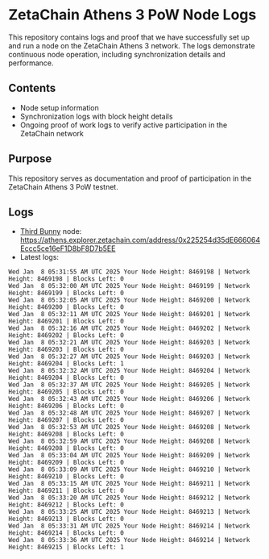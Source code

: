 # ZetaChain Athens 3 PoW Node Logs
This repository contains logs and proof that we have successfully set up and run a node on the ZetaChain Athens 3 network. The logs demonstrate continuous node operation, including synchronization details and performance.

## Contents
- Node setup information
- Synchronization logs with block height details
- Ongoing proof of work logs to verify active participation in the ZetaChain network

## Purpose
This repository serves as documentation and proof of participation in the ZetaChain Athens 3 PoW testnet.

## Logs

- [Third Bunny](https://thirdbunny.xyz/) node: https://athens.explorer.zetachain.com/address/0x225254d35dE666064Eccc5ce16eF1D8bF8D7b5EE
- Latest logs:
```
Wed Jan  8 05:31:55 AM UTC 2025 Your Node Height: 8469198 | Network Height: 8469198 | Blocks Left: 0
Wed Jan  8 05:32:00 AM UTC 2025 Your Node Height: 8469199 | Network Height: 8469199 | Blocks Left: 0
Wed Jan  8 05:32:05 AM UTC 2025 Your Node Height: 8469200 | Network Height: 8469200 | Blocks Left: 0
Wed Jan  8 05:32:11 AM UTC 2025 Your Node Height: 8469201 | Network Height: 8469201 | Blocks Left: 0
Wed Jan  8 05:32:16 AM UTC 2025 Your Node Height: 8469202 | Network Height: 8469202 | Blocks Left: 0
Wed Jan  8 05:32:21 AM UTC 2025 Your Node Height: 8469203 | Network Height: 8469203 | Blocks Left: 0
Wed Jan  8 05:32:27 AM UTC 2025 Your Node Height: 8469203 | Network Height: 8469204 | Blocks Left: 1
Wed Jan  8 05:32:32 AM UTC 2025 Your Node Height: 8469204 | Network Height: 8469204 | Blocks Left: 0
Wed Jan  8 05:32:37 AM UTC 2025 Your Node Height: 8469205 | Network Height: 8469205 | Blocks Left: 0
Wed Jan  8 05:32:43 AM UTC 2025 Your Node Height: 8469206 | Network Height: 8469206 | Blocks Left: 0
Wed Jan  8 05:32:48 AM UTC 2025 Your Node Height: 8469207 | Network Height: 8469207 | Blocks Left: 0
Wed Jan  8 05:32:53 AM UTC 2025 Your Node Height: 8469208 | Network Height: 8469208 | Blocks Left: 0
Wed Jan  8 05:32:59 AM UTC 2025 Your Node Height: 8469208 | Network Height: 8469208 | Blocks Left: 0
Wed Jan  8 05:33:04 AM UTC 2025 Your Node Height: 8469209 | Network Height: 8469209 | Blocks Left: 0
Wed Jan  8 05:33:09 AM UTC 2025 Your Node Height: 8469210 | Network Height: 8469210 | Blocks Left: 0
Wed Jan  8 05:33:15 AM UTC 2025 Your Node Height: 8469211 | Network Height: 8469211 | Blocks Left: 0
Wed Jan  8 05:33:20 AM UTC 2025 Your Node Height: 8469212 | Network Height: 8469212 | Blocks Left: 0
Wed Jan  8 05:33:25 AM UTC 2025 Your Node Height: 8469213 | Network Height: 8469213 | Blocks Left: 0
Wed Jan  8 05:33:31 AM UTC 2025 Your Node Height: 8469214 | Network Height: 8469214 | Blocks Left: 0
Wed Jan  8 05:33:36 AM UTC 2025 Your Node Height: 8469214 | Network Height: 8469215 | Blocks Left: 1
```
